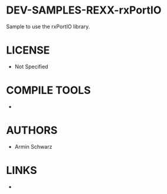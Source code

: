 DEV-SAMPLES-REXX-rxPortIO
=========================

Sample to use the rxPortIO library. 

LICENSE
===============
* Not Specified

COMPILE TOOLS
===============
* 
 
AUTHORS
===============
* Armin Schwarz

LINKS
===============
* 
